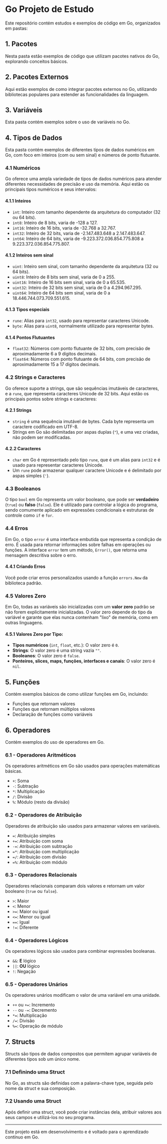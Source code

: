 # Go Projeto de Estudo

Este repositório contém estudos e exemplos de código em Go, organizados em pastas:

## 1. Pacotes
Nesta pasta estão exemplos de código que utilizam pacotes nativos do Go, explorando conceitos básicos.

## 2. Pacotes Externos
Aqui estão exemplos de como integrar pacotes externos no Go, utilizando bibliotecas populares para estender as funcionalidades da linguagem.

## 3. Variáveis
Esta pasta contém exemplos sobre o uso de variáveis no Go.

## 4. Tipos de Dados
Esta pasta contém exemplos de diferentes tipos de dados numéricos em Go, com foco em inteiros (com ou sem sinal) e números de ponto flutuante.

### 4.1 Numéricos

Go oferece uma ampla variedade de tipos de dados numéricos para atender diferentes necessidades de precisão e uso da memória. Aqui estão os principais tipos numéricos e seus intervalos:

#### 4.1.1 Inteiros
- `int`: Inteiro com tamanho dependente da arquitetura do computador (32 ou 64 bits).
- `int8`: Inteiro de 8 bits, varia de -128 a 127.
- `int16`: Inteiro de 16 bits, varia de -32.768 a 32.767.
- `int32`: Inteiro de 32 bits, varia de -2.147.483.648 a 2.147.483.647.
- `int64`: Inteiro de 64 bits, varia de -9.223.372.036.854.775.808 a 9.223.372.036.854.775.807.

#### 4.1.2 Inteiros sem sinal
- `uint`: Inteiro sem sinal, com tamanho dependente da arquitetura (32 ou 64 bits).
- `uint8`: Inteiro de 8 bits sem sinal, varia de 0 a 255.
- `uint16`: Inteiro de 16 bits sem sinal, varia de 0 a 65.535.
- `uint32`: Inteiro de 32 bits sem sinal, varia de 0 a 4.294.967.295.
- `uint64`: Inteiro de 64 bits sem sinal, varia de 0 a 18.446.744.073.709.551.615.

#### 4.1.3 Tipos especiais
- `rune`: Alias para `int32`, usado para representar caracteres Unicode.
- `byte`: Alias para `uint8`, normalmente utilizado para representar bytes.

#### 4.1.4 Pontos Flutuantes
- `float32`: Números com ponto flutuante de 32 bits, com precisão de aproximadamente 6 a 9 dígitos decimais.
- `float64`: Números com ponto flutuante de 64 bits, com precisão de aproximadamente 15 a 17 dígitos decimais.

### 4.2 Strings e Caracteres

Go oferece suporte a strings, que são sequências imutáveis de caracteres, e a `rune`, que representa caracteres Unicode de 32 bits. Aqui estão os principais pontos sobre strings e caracteres:

#### 4.2.1 Strings
- `string` é uma sequência imutável de bytes. Cada byte representa um caractere codificado em UTF-8.
- Strings em Go são delimitadas por aspas duplas (`"`), e uma vez criadas, não podem ser modificadas.
  
#### 4.2.2 Caracteres
- `char` em Go é representado pelo tipo `rune`, que é um alias para `int32` e é usado para representar caracteres Unicode.
- Um `rune` pode armazenar qualquer caractere Unicode e é delimitado por aspas simples (`'`).

### 4.3 Booleanos

O tipo `bool` em Go representa um valor booleano, que pode ser **verdadeiro** (`true`) ou **falso** (`false`). Ele é utilizado para controlar a lógica do programa, sendo comumente aplicado em expressões condicionais e estruturas de controle como `if` e `for`.

### 4.4 Erros

Em Go, o tipo `error` é uma interface embutida que representa a condição de erro. É usada para retornar informações sobre falhas em operações ou funções. A interface `error` tem um método, `Error()`, que retorna uma mensagem descritiva sobre o erro.

#### 4.4.1 Criando Erros
Você pode criar erros personalizados usando a função `errors.New` da biblioteca padrão.

### 4.5 Valores Zero

Em Go, todas as variáveis são inicializadas com um **valor zero** padrão se não forem explicitamente inicializadas. O valor zero depende do tipo da variável e garante que elas nunca contenham "lixo" de memória, como em outras linguagens.

#### 4.5.1 Valores Zero por Tipo:
- **Tipos numéricos** (`int`, `float`, etc.): O valor zero é `0`.
- **Strings**: O valor zero é uma string vazia `""`.
- **Booleanos**: O valor zero é `false`.
- **Ponteiros, slices, maps, funções, interfaces e canais**: O valor zero é `nil`.

## 5. Funções
Contém exemplos básicos de como utilizar funções em Go, incluindo:
- Funções que retornam valores
- Funções que retornam múltiplos valores
- Declaração de funções como variáveis

## 6. Operadores
Contém exemplos do uso de operadores em Go.

### 6.1 - Operadores Aritméticos
Os operadores aritméticos em Go são usados para operações matemáticas básicas.

- `+`: Soma
- `-`: Subtração
- `*`: Multiplicação
- `/`: Divisão
- `%`: Módulo (resto da divisão)

### 6.2 - Operadores de Atribuição
Operadores de atribuição são usados para armazenar valores em variáveis.

- `=`: Atribuição simples
- `+=`: Atribuição com soma
- `-=`: Atribuição com subtração
- `=*`: Atribuição com multiplicação
- `=/`: Atribuição com divisão
- `=%`: Atribuição com módulo

### 6.3 - Operadores Relacionais
Operadores relacionais comparam dois valores e retornam um valor booleano (`true` ou `false`).

- `>`: Maior
- `<`: Menor
- `>=`: Maior ou igual
- `<=`: Menor ou igual
- `==`: Igual
- `!=`: Diferente

### 6.4 - Operadores Lógicos
Os operadores lógicos são usados para combinar expressões booleanas.

- `&&`: **E** lógico
- `||`: **OU** lógico
- `!`: Negação

### 6.5 - Operadores Unários
Os operadores unários modificam o valor de uma variável em uma unidade.

- `++` ou `+=`: Incremento
- `--` ou `-=`: Decremento
- `*=`: Multiplicação
- `/=`: Divisão
- `%=`: Operação de módulo

## 7. Structs
Structs são tipos de dados compostos que permitem agrupar variáveis de diferentes tipos sob um único nome.

### 7.1 Definindo uma Struct
No Go, as structs são definidas com a palavra-chave type, seguida pelo nome da struct e sua composição.

### 7.2 Usando uma Struct
Após definir uma struct, você pode criar instâncias dela, atribuir valores aos seus campos e utilizá-los no seu programa.

---

Este projeto está em desenvolvimento e é voltado para o aprendizado contínuo em Go.
